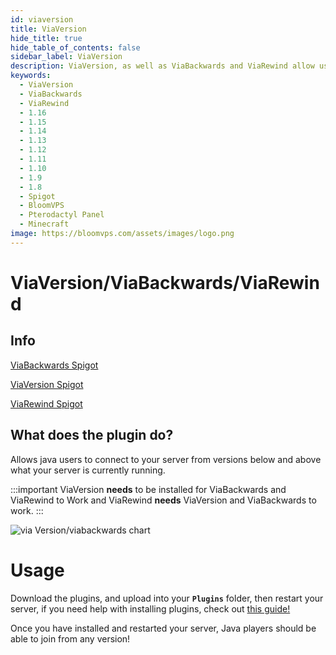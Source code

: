 ```yaml
---
id: viaversion
title: ViaVersion
hide_title: true
hide_table_of_contents: false
sidebar_label: ViaVersion
description: ViaVersion, as well as ViaBackwards and ViaRewind allow users using different versions than your server version to connect and play.
keywords:
  - ViaVersion
  - ViaBackwards
  - ViaRewind
  - 1.16
  - 1.15
  - 1.14
  - 1.13
  - 1.12
  - 1.11
  - 1.10
  - 1.9
  - 1.8
  - Spigot
  - BloomVPS
  - Pterodactyl Panel
  - Minecraft
image: https://bloomvps.com/assets/images/logo.png
---
```

# **ViaVersion/ViaBackwards/ViaRewind**

## Info

[ViaBackwards Spigot](https://www.spigotmc.org/resources/viabackwards.27448/)

[ViaVersion Spigot](https://www.spigotmc.org/resources/viaversion.19254/)

[ViaRewind Spigot](https://www.spigotmc.org/resources/viarewind.52109/)


## What does the plugin do?
Allows java users to connect to your server from versions below and above what your server is currently running.

:::important
ViaVersion **needs** to be installed for ViaBackwards and ViaRewind to Work and
ViaRewind **needs** ViaVersion and ViaBackwards to work.
:::


![via Version/viabackwards chart](https://cdn.discordapp.com/attachments/737803938430189678/750862566192054282/viaversion-darkmode.png)
# Usage
Download the plugins, and upload into your **`Plugins`** folder, then restart your server, if you need help with installing plugins, check out [this guide!](https://docs.bloom.host/plugins)

Once you have installed and restarted your server, Java players should be able to join from any version!
